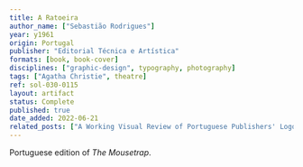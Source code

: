 ```yaml
---
title: A Ratoeira
author_name: ["Sebastião Rodrigues"]
year: y1961
origin: Portugal
publisher: "Editorial Técnica e Artística"
formats: [book, book-cover]
disciplines: ["graphic-design", typography, photography]
tags: ["Agatha Christie", theatre]
ref: sol-030-0115
layout: artifact
status: Complete
published: true
date_added: 2022-06-21
related_posts: ["A Working Visual Review of Portuguese Publishers' Logos"]
---
```


Portuguese edition of <i>The Mousetrap</i>.
